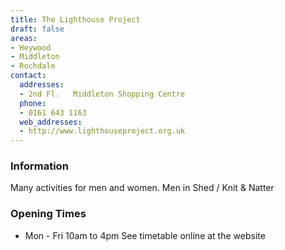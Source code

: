 ```yaml
---
title: The Lighthouse Project
draft: false
areas:
- Heywood
- Middleton
- Rochdale
contact:
  addresses:
  - 2nd Fl.   Middleton Shopping Centre
  phone:
  - 0161 643 1163
  web_addresses:
  - http://www.lighthouseproject.org.uk
---
```


### Information
Many activities for men and women.  Men in Shed / Knit & Natter

### Opening Times
* Mon - Fri 10am to 4pm   See timetable online at the website